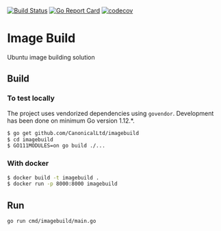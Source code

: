 [![Build Status][travis-image]][travis-url]
[![Go Report Card][goreportcard-image]][goreportcard-url]
[![codecov][codecov-image]][codecov-url]
# Image Build

Ubuntu image building solution

 ## Build
 
 ### To test locally
 The project uses vendorized dependencies using `govendor`. Development has been done on minimum Go version 1.12.*.
 ```bash
 $ go get github.com/CanonicalLtd/imagebuild
 $ cd imagebuild
 $ GO111MODULES=on go build ./...
 ```
 
 ### With docker
 ```bash
 $ docker build -t imagebuild .
 $ docker run -p 8000:8000 imagebuild
 ```
 
 ## Run
 ```bash
 go run cmd/imagebuild/main.go
 ```

[travis-image]: https://travis-ci.org/CanonicalLtd/imagebuild.svg?branch=master
[travis-url]: https://travis-ci.org/CanonicalLtd/imagebuild
[goreportcard-image]: https://goreportcard.com/badge/github.com/CanonicalLtd/imagebuild
[goreportcard-url]: https://goreportcard.com/report/github.com/CanonicalLtd/imagebuild
[codecov-url]: https://codecov.io/gh/CanonicalLtd/imagebuild
[codecov-image]: https://codecov.io/gh/CanonicalLtd/imagebuild/branch/master/graph/badge.svg